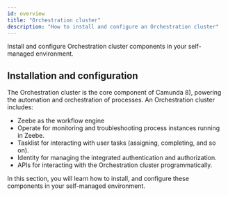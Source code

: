 ```yaml
---
id: overview
title: "Orchestration cluster"
description: "How to install and configure an Orchestration cluster"
---
```


Install and configure Orchestration cluster components in your self-managed environment.

## Installation and configuration

The Orchestration cluster is the core component of Camunda 8), powering the automation and orchestration of processes. An Orchestration cluster includes:

- Zeebe as the workflow engine
- Operate for monitoring and troubleshooting process instances running in Zeebe.
- Tasklist for interacting with user tasks (assigning, completing, and so on).
- Identity for managing the integrated authentication and authorization.
- APIs for interacting with the Orchestration cluster programmatically.

In this section, you will learn how to install, and configure these components in your self-managed environment.
